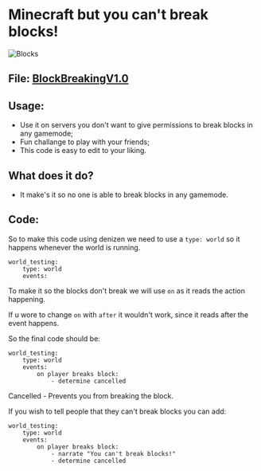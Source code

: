 # Minecraft but you can't break blocks!
![Blocks](blocks.gif)

## File: [BlockBreakingV1.0](BlockBreaking.dsc)

## Usage:

- Use it on servers you don't want to give permissions to break blocks in any gamemode;
- Fun challange to play with your friends;
- This code is easy to edit to your liking.

## What does it do?

- It make's it so no one is able to break blocks in any gamemode.

## Code:

So to make this code using denizen we need to use a `type: world` so it happens whenever the world is running.
```
world_testing:
    type: world
    events:
```
To make it so the blocks don't break we will use `on` as it reads the action happening.

If u wore to change `on` with `after` it wouldn't work, since it reads after the event happens.

So the final code should be:
```
world_testing:
    type: world
    events:
        on player breaks block:
            - determine cancelled
```
Cancelled - Prevents you from breaking the block.

If you wish to tell people that they can't break blocks you can add:

```
world_testing:
    type: world
    events:
        on player breaks block:
            - narrate "You can't break blocks!"
            - determine cancelled
```
